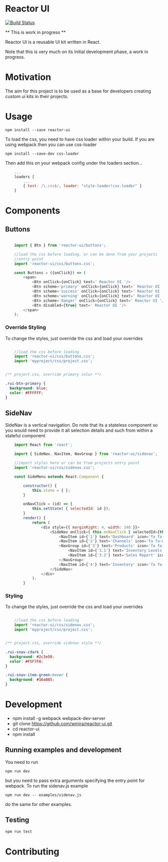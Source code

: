 Reactor UI
=========

[![Build Status](https://travis-ci.org/wmira/reactor-ui.svg?branch=master)](https://travis-ci.org/wmira/reactor-ui)


** This is work in progress **

Reactor UI is a reusable UI kit written in React.

Note that this is very much on its initial development phase, a work in progress.

# Motivation

The aim for this project is to be used as a base for developers creating custom ui kits in their
projects.

# Usage

`npm install --save reactor-ui`

To load the css, you need to have css loader within your build. If you are using webpack then 
you can use css-loader

`npm install --save-dev css-loader` 

Then add this on your webpack config under the loaders section...

```javascript
    ...
    loaders [
        ...
        { test: /\.css$/, loader: "style-loader!css-loader" }
    ]
```

# Components

## Buttons

```javascript
    
    import { Btn } from 'reactor-ui/buttons';

    //load the css before loading, or can be done from your projects
    //entry point
    import 'reactor-ui/css/buttons.css';

    const Buttons = ({onClick}) => (
        <span>
            <Btn onClick={onClick} text=' Reactor UI '/>
            <Btn scheme='primary' onClick={onClick} text=' Reactor UI '/>
            <Btn scheme='success' onClick={onClick} text=' Reactor UI '/>
            <Btn scheme='warning' onClick={onClick} text=' Reactor UI '/>
            <Btn scheme='danger' onClick={onClick} text=' Reactor UI '/>
            <Btn disabled={true} text=' Reactor UI '/>
        </span>
    );
```

### Override Styling

To change the styles, just override the css and load your overrides

```javascript

    //load the css before loading
    import 'reactor-ui/css/buttons.css';
    import 'myproject/css/project.css';

```

```css

/** project.css, override primary color **/

.rui-btn-primary {
  background: blue;
  color: #FFFFFF;
}

```


## SideNav

SideNav is a vertical navigation. Do note that its a stateless component so you would 
need to provide it all selection details and such from within a stateful component

```javascript
    import React from 'react';

    import { SideNav, NavItem, NavGroup } from 'reactor-ui/sidenav';

    //import styles here or can be from projects entry point
    import 'reactor-ui/css/sidenav.css';

    const SideMenu extends React.Component {

        constructor() {
            this.state = { };
        }

        onNavClick = (id) => {
            this.setState( { selectedId: id });
        }
        render() {
            return (
                <div style={{ marginRight: 4, width: 240 }}>
                    <SideNav onClick={ this.onNavClick } selectedId={this.selectedId}>
                        <NavItem id={'1'} text='Dashboard' icon='fa fa-dashboard'/>,
                        <NavItem id={'2'} text='Channels' icon='fa fa-exchange'/>,
                        <NavGroup id={'3'} text='Products' icon='fa fa-cube'>
                            <NavItem id={'3.1'} text='Inventory Levels' icon='fa fa-bar-chart'/>
                            <NavItem id={'3.2'} text='Sales Report' icon='fa fa-dollar'/>
                        </NavGroup>                        
                        <NavItem id={'4'} text='Inventory' icon='fa fa-cubes'/>
                    </SideNav>  
                </div>
            );                 
        }    
```

### Styling

To change the styles, just override the css and load your overrides

```javascript

    //load the css before loading
    import 'reactor-ui/css/sidenav.css';
    import 'myproject/css/project.css';

```

```css

/** project.css, override sidenav style **/

.rui-snav-cdark {
  background: #2c3e50;
  color: #F5F7FA;
}

.rui-snav-item-green:hover {
  background: #16a085;
}

```

# Development

   * npm install -g webpack webpack-dev-server
   * git clone https://github.com/wmira/reactor-ui.git
   * cd reactor-ui
   * npm install  

## Running examples and development

You need to run 

`npm run dev`

but you need to pass extra arguments specifying the entry point for webpack.
To run the sidenav.js example

`npm run dev -- examples/sidenav.js`

do the same for other examples.

## Testing

   ```javascript
   npm run test
   ```
# Contributing
